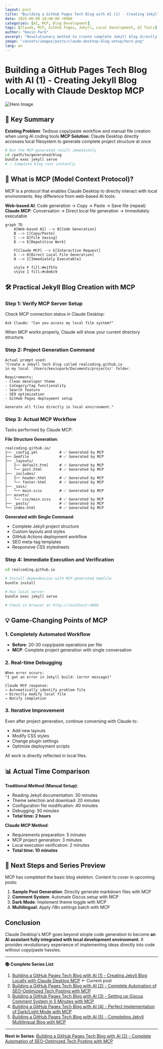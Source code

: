 ```yaml
---
layout: post
title: "Building a GitHub Pages Tech Blog with AI (1) - Creating Jekyll Blog Locally with Claude Desktop MCP"
date: 2025-06-09 10:00:00 +0900
categories: [AI, MCP, Blog Development]
tags: [Claude, MCP, GitHub Pages, Jekyll, Local Development, AI Tools]
author: "Kevin Park"
excerpt: "Revolutionary method to create complete Jekyll blog directly in local filesystem with MCP server without copy/paste"
image: "/assets/images/posts/claude-desktop-blog-setup/hero.png"
lang: en
---
```


# Building a GitHub Pages Tech Blog with AI (1) - Creating Jekyll Blog Locally with Claude Desktop MCP

![Hero Image](/assets/images/posts/claude-desktop-blog-setup/hero.png)

## 🎯 Key Summary
**Existing Problem**: Tedious copy/paste workflow and manual file creation when using AI coding tools
**MCP Solution**: Claude Desktop directly accesses local filesystem to generate complete project structure at once

```bash
# Run the MCP-generated result immediately
cd /path/to/generated/blog
bundle exec jekyll serve
# ✨ Complete blog runs instantly
```

## 🚀 What is MCP (Model Context Protocol)?

MCP is a protocol that enables Claude Desktop to directly interact with local environments. Key difference from web-based AI tools:

**Web-based AI**: Code generation → Copy → Paste → Save file (repeat)
**Claude MCP**: Conversation → Direct local file generation → Immediately executable

```mermaid
graph TD
    A[Web-based AI] --> B[Code Generation]
    B --> C[Copy/Paste]
    C --> D[File Saving]
    D --> E[Repetitive Work]
    
    F[Claude MCP] --> G[Interactive Request]
    G --> H[Direct Local File Generation]
    H --> I[Immediately Executable]
    
    style F fill:#e1f5fe
    style I fill:#c8e6c9
```

## 🛠️ Practical Jekyll Blog Creation with MCP

### Step 1: Verify MCP Server Setup

Check MCP connection status in Claude Desktop:
```
Ask Claude: "Can you access my local file system?"
```

When MCP works properly, Claude will show your current directory structure.

### Step 2: Project Generation Command

```
Actual prompt used:
"Create a Jekyll tech blog called realcoding.github.io 
in my local `/Users/kevinpark/Documents/projects/` folder.

Requirements:
- Clean developer theme
- Category/tag functionality
- Search feature
- SEO optimization
- GitHub Pages deployment setup

Generate all files directly in local environment."
```

### Step 3: Actual MCP Workflow

Tasks performed by Claude MCP:

**File Structure Generation**:
```
realcoding.github.io/
├── _config.yml          # ✅ Generated by MCP
├── Gemfile              # ✅ Generated by MCP  
├── _layouts/
│   ├── default.html     # ✅ Generated by MCP
│   └── post.html        # ✅ Generated by MCP
├── _includes/
│   ├── header.html      # ✅ Generated by MCP
│   └── footer.html      # ✅ Generated by MCP
├── _sass/
│   └── main.scss        # ✅ Generated by MCP
├── assets/
│   └── css/main.scss    # ✅ Generated by MCP
├── _posts/              # ✅ Generated by MCP
└── index.html           # ✅ Generated by MCP
```

**Generated with Single Command**:
- Complete Jekyll project structure
- Custom layouts and styles
- GitHub Actions deployment workflow
- SEO meta-tag templates
- Responsive CSS stylesheets

### Step 4: Immediate Execution and Verification

```bash
cd realcoding.github.io

# Install dependencies with MCP-generated Gemfile
bundle install

# Run local server
bundle exec jekyll serve

# Check in browser at http://localhost:4000
```

## 💡 Game-Changing Points of MCP

### 1. Completely Automated Workflow
- **Before**: 20-30 copy/paste operations per file
- **MCP**: Complete project generation with single conversation

### 2. Real-time Debugging
```
When error occurs:
"I got an error in Jekyll build: [error message]"

Claude MCP response:
→ Automatically identify problem file
→ Directly modify local file
→ Notify completion
```

### 3. Iterative Improvement
Even after project generation, continue conversing with Claude to:
- Add new layouts
- Modify CSS styles  
- Change plugin settings
- Optimize deployment scripts

All work is directly reflected in local files.

## 📊 Actual Time Comparison

**Traditional Method (Manual Setup)**:
- Reading Jekyll documentation: 30 minutes
- Theme selection and download: 20 minutes  
- Configuration file modification: 40 minutes
- Debugging: 30 minutes
- **Total time: 2 hours**

**Claude MCP Method**:
- Requirements preparation: 5 minutes
- MCP project generation: 3 minutes
- Local execution verification: 2 minutes
- **Total time: 10 minutes**

## 🎉 Next Steps and Series Preview

MCP has completed the basic blog skeleton. Content to cover in upcoming posts:

1. **Sample Post Generation**: Directly generate markdown files with MCP
2. **Comment System**: Automate Giscus setup with MCP
3. **Dark Mode**: Implement theme toggle with MCP
4. **Multilingual**: Apply i18n settings batch with MCP

## Conclusion

Claude Desktop's MCP goes beyond simple code generation to become **an AI assistant fully integrated with local development environment**. It provides revolutionary experience of implementing ideas directly into code without copy/paste hassles.

---

**📚 Complete Series List**:
1. [Building a GitHub Pages Tech Blog with AI (1) - Creating Jekyll Blog Locally with Claude Desktop MCP](/2025/06/09/claude-desktop-mcp-blog-setup-en/) ← Current post
2. [Building a GitHub Pages Tech Blog with AI (2) - Complete Automation of SEO-Optimized Tech Posting with MCP](/2025/06/09/mcp-automated-blog-posting-en/)
3. [Building a GitHub Pages Tech Blog with AI (3) - Setting up Giscus Comment System in 5 Minutes with MCP](/2025/06/09/mcp-giscus-comments-setup-en/)
4. [Building a GitHub Pages Tech Blog with AI (4) - Perfect Implementation of Dark/Light Mode with MCP](/2025/06/09/mcp-dark-light-mode-implementation-en/)
5. [Building a GitHub Pages Tech Blog with AI (5) - Completing Jekyll Multilingual Blog with MCP](/2025/06/09/mcp-jekyll-multilingual-blog-en/)

---

**Next in Series**: [Building a GitHub Pages Tech Blog with AI (2) - Complete Automation of SEO-Optimized Tech Posting with MCP](/2025/06/09/mcp-automated-blog-posting-en/)
